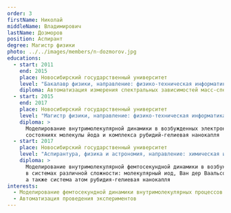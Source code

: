 ```yaml
---
order: 3
firstName: Николай
middleName: Владимирович
lastName: Дозморов
position: Аспирант
degree: Магистр физики
photo: ../../images/members/n-dozmorov.jpg
educations:
  - start: 2011
    end: 2015
    place: Новосибирский государственный университет
    level: "Бакалавр физики, направление: физико-техническая информатика"
    diploma: Автоматизация измерения спектральных зависимостей масс-спектра и карт скоростей фотофрагментов
  - start: 2015
    end: 2017
    place: Новосибирский государственный университет
    level: "Магистр физики, направление: физико-техническая информатика"
    diploma: >
      Моделирование внутримолекулярной динамики в возбужденных электронных
      cостояниях молекулы йода и комплекса рубидий-гелиевая нанокапля
  - start: 2017
    place: Новосибирский государственный университет
    level: "Аспирантура, физика и астрономия, направление: химическая и биологическая физика"
    diploma: >
      Моделирование внутримолекулярной фемтосекундной динамики в возбужденных электронных состояниях 
      в системах различной сложности: молекулярный иод, Ван дер Ваальсов комплекс иода с аргоном, 
      а также система атом рубидия-гелиевая нанокапля
interests:
  - Моделирование фемтосекундной динамики внутримолекулярных процессов
  - Автоматизация проведения экспериментов
---
```


